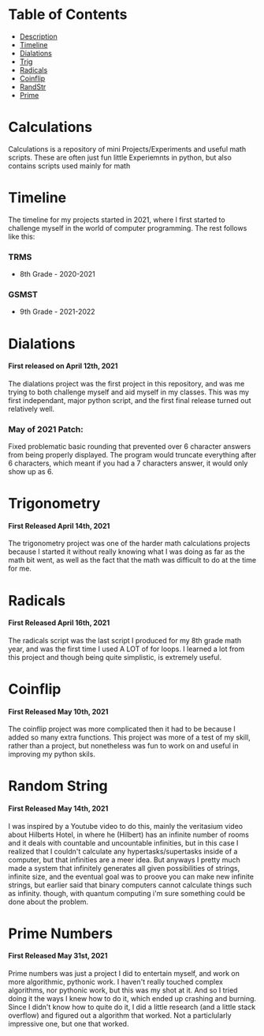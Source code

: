 # Table of Contents
* [Description](#calculations)
* [Timeline](#timeline)
* [Dialations](#dialations)
* [Trig](#trigonometry)
* [Radicals](#radicals)
* [Coinflip](#coinflip)
* [RandStr](#random-string)
* [Prime](#prime-numbers)

# Calculations

Calculations is a repository of mini Projects/Experiments and useful math scripts. These are often just fun little Experiemnts in python, but also contains scripts used mainly for math

# Timeline

The timeline for my projects started in 2021, where I first started to challenge myself in the world of computer programming. The rest follows like this:

### TRMS

* 8th Grade - 2020-2021

### GSMST

* 9th Grade - 2021-2022

# Dialations
#### First released on April 12th, 2021
The dialations project was the first project in this repository, and was me trying to both challenge myself and aid myself in my classes. This was my first independant, major python script, and the first final release turned out relatively well.

### May of 2021 Patch:
Fixed problematic basic rounding that prevented over 6 character answers from being properly displayed. The program would truncate everything after 6 characters, which meant if you had a 7 characters answer, it would only show up as 6.

# Trigonometry
#### First Released April 14th, 2021
The trigonometry project was one of the harder math calculations projects because I started it without really knowing what I was doing as far as the math bit went, as well as the fact that the math was difficult to do at the time for me.

# Radicals
#### First Released April 16th, 2021
The radicals script was the last script I produced for my 8th grade math year, and was the first time I used A LOT of for loops. I learned a lot from this project and though being quite simplistic, is extremely useful.

# Coinflip
#### First Released May 10th, 2021
The coinflip project was more complicated then it had to be because I added so many extra functions. This project was more of a test of my skill, rather than a project, but nonetheless was fun to work on and useful in improving my python skils.

# Random String
#### First Released May 14th, 2021
I was inspired by a Youtube video to do this, mainly the veritasium video about Hilberts Hotel, in where he (Hilbert) has an infinite number of rooms and it deals with countable and uncountable infinities, but in this case I realized that I couldn't calculate any hypertasks/supertasks inside of a computer, but that infinities are a meer idea. But anyways I pretty much made a system that infinitely generates all given possibilities of strings, infinite size, and the eventual goal was to proove you can make new infinite strings, but earlier said that binary computers cannot calculate things such as infinity. though, with quantum computing i'm sure something could be done about the problem.

# Prime Numbers
#### First Released May 31st, 2021
Prime numbers was just a project I did to entertain myself, and work on more algorithmic, pythonic work. I haven't really touched complex algorithms, nor pythonic work, but this was my shot at it. And so I tried doing it the ways I knew how to do it, which ended up crashing and burning. Since I didn't know how to quite do it, I did a little research (and a little stack overflow) and figured out a algorithm that worked. Not a particlularly impressive one, but one that worked.

